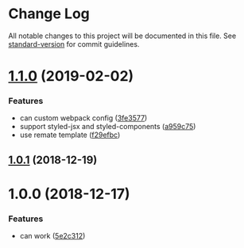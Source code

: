 # Change Log

All notable changes to this project will be documented in this file. See [standard-version](https://github.com/conventional-changelog/standard-version) for commit guidelines.

<a name="1.1.0"></a>
# [1.1.0](https://github.com/forsigner/dahlia-cli/compare/v1.0.1...v1.1.0) (2019-02-02)


### Features

* can custom webpack config ([3fe3577](https://github.com/forsigner/dahlia-cli/commit/3fe3577))
* support styled-jsx and styled-components ([a959c75](https://github.com/forsigner/dahlia-cli/commit/a959c75))
* use remate template ([f29efbc](https://github.com/forsigner/dahlia-cli/commit/f29efbc))



<a name="1.0.1"></a>
## [1.0.1](https://github.com/forsigner/dahlia-cli/compare/v1.0.0...v1.0.1) (2018-12-19)



<a name="1.0.0"></a>
# 1.0.0 (2018-12-17)


### Features

* can work ([5e2c312](https://github.com/forsigner/dahlia-cli/commit/5e2c312))
